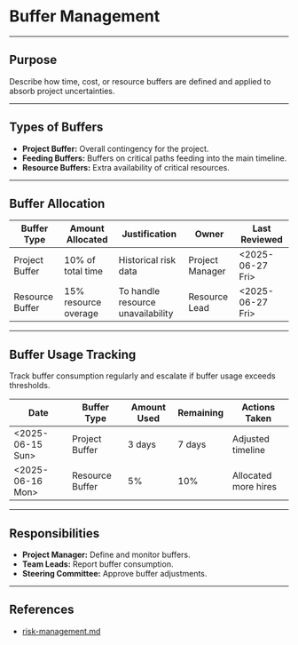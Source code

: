 <!--
START OF: buffer.md
Purpose: Document the buffer strategy applied to the project timeline and resources to handle uncertainties and risks.
Update Frequency: Review and update buffer allocations at every major milestone or after risk assessment.
Location: docs/project-management/buffer.md
-->

# Buffer Management

---

## Purpose

Describe how time, cost, or resource buffers are defined and applied to absorb project uncertainties.

---

## Types of Buffers

- **Project Buffer:** Overall contingency for the project.
- **Feeding Buffers:** Buffers on critical paths feeding into the main timeline.
- **Resource Buffers:** Extra availability of critical resources.

---

## Buffer Allocation

| Buffer Type     | Amount Allocated     | Justification                     | Owner           | Last Reviewed    |
|-----------------|----------------------|-----------------------------------|-----------------|------------------|
| Project Buffer  | 10% of total time    | Historical risk data              | Project Manager | <2025-06-27 Fri> |
| Resource Buffer | 15% resource overage | To handle resource unavailability | Resource Lead   | <2025-06-27 Fri> |

---

## Buffer Usage Tracking

Track buffer consumption regularly and escalate if buffer usage exceeds thresholds.

| Date             | Buffer Type     | Amount Used | Remaining | Actions Taken        |
|------------------|-----------------|-------------|-----------|----------------------|
| <2025-06-15 Sun> | Project Buffer  | 3 days      | 7 days    | Adjusted timeline    |
| <2025-06-16 Mon> | Resource Buffer | 5%          | 10%       | Allocated more hires |

---

## Responsibilities

- **Project Manager:** Define and monitor buffers.
- **Team Leads:** Report buffer consumption.
- **Steering Committee:** Approve buffer adjustments.

---

## References

- [risk-management.md](risk-management.md)

<!-- END OF buffer.md -->
